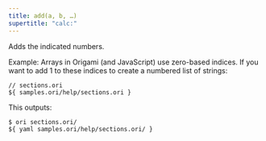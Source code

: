 ```yaml
---
title: add(a, b, …)
supertitle: "calc:"
---
```


Adds the indicated numbers.

Example: Arrays in Origami (and JavaScript) use zero-based indices. If you want to add 1 to these indices to create a numbered list of strings:

```ori
// sections.ori
${ samples.ori/help/sections.ori }
```

This outputs:

```console
$ ori sections.ori/
${ yaml samples.ori/help/sections.ori/ }
```
